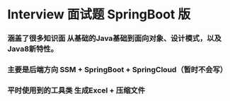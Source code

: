 # Interview 面试题 SpringBoot 版
### 涵盖了很多知识面 从基础的Java基础到面向对象、设计模式，以及Java8新特性。
### 主要是后端方向 SSM + SpringBoot + SpringCloud（暂时不会写）
### 平时使用到的工具类 生成Excel + 压缩文件
